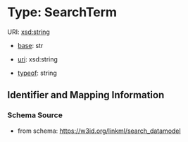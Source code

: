 # Type: SearchTerm



URI: [xsd:string](http://www.w3.org/2001/XMLSchema#string)

* [base](https://w3id.org/linkml/base): str

* [uri](https://w3id.org/linkml/uri): xsd:string


* [typeof](https://w3id.org/linkml/typeof): string




## Identifier and Mapping Information







### Schema Source


* from schema: https://w3id.org/linkml/search_datamodel



